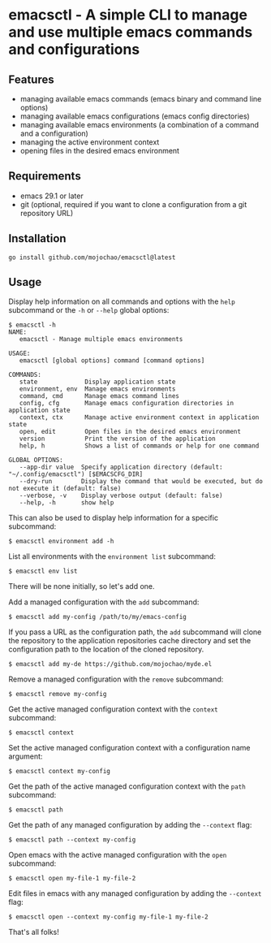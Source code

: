 # emacsctl - A simple CLI to manage and use multiple emacs commands and configurations

## Features

- managing available emacs commands (emacs binary and command line options)
- managing available emacs configurations (emacs config directories)
- managing available emacs environments (a combination of a command and a configuration)
- managing the active environment context
- opening files in the desired emacs environment

## Requirements

- emacs 29.1 or later
- git (optional, required if you want to clone a configuration from a git repository URL)

## Installation

```text
go install github.com/mojochao/emacsctl@latest
```

## Usage

Display help information on all commands and options with the `help` subcommand
or the `-h` or `--help` global options:

```text
$ emacsctl -h
NAME:
   emacsctl - Manage multiple emacs environments

USAGE:
   emacsctl [global options] command [command options] 

COMMANDS:
   state             Display application state
   environment, env  Manage emacs environments
   command, cmd      Manage emacs command lines
   config, cfg       Manage emacs configuration directories in application state
   context, ctx      Manage active environment context in application state
   open, edit        Open files in the desired emacs environment
   version           Print the version of the application
   help, h           Shows a list of commands or help for one command

GLOBAL OPTIONS:
   --app-dir value  Specify application directory (default: "~/.config/emacsctl") [$EMACSCFG_DIR]
   --dry-run        Display the command that would be executed, but do not execute it (default: false)
   --verbose, -v    Display verbose output (default: false)
   --help, -h       show help
```

This can also be used to display help information for a specific subcommand:

```text
$ emacsctl environment add -h
```

List all environments with the `environment list` subcommand:

```text
$ emacsctl env list
```

There will be none initially, so let's add one.

Add a managed configuration with the `add` subcommand:

```text
$ emacsctl add my-config /path/to/my/emacs-config
```

If you pass a URL as the configuration path, the `add` subcommand will clone
the repository to the application repositories cache directory and set the
configuration path to the location of the cloned repository.

```text
$ emacsctl add my-de https://github.com/mojochao/myde.el
```

Remove a managed configuration with the `remove` subcommand:

```text
$ emacsctl remove my-config
```

Get the active managed configuration context with the `context` subcommand:

```text
$ emacsctl context
```

Set the active managed configuration context with a configuration name argument:

```text
$ emacsctl context my-config
```

Get the path of the active managed configuration context with the `path` subcommand:

```text
$ emacsctl path
```

Get the path of any managed configuration by adding the `--context` flag:

```text
$ emacsctl path --context my-config
```

Open emacs with the active managed configuration with the `open` subcommand:

```text
$ emacsctl open my-file-1 my-file-2
```

Edit files in emacs with any managed configuration by adding the `--context` flag:

```text
$ emacsctl open --context my-config my-file-1 my-file-2
```

That's all folks!
